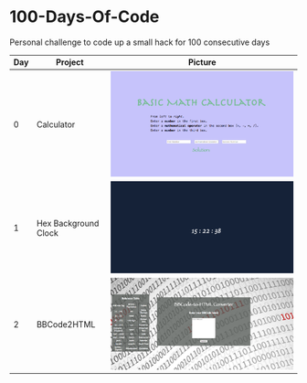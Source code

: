 # 100-Days-Of-Code
Personal challenge to code up a small hack for 100 consecutive days

| Day  | Project              | Picture              |
|------|----------------------|----------------------|
| 0    | Calculator           | ![0](/0_0/day0.png)  |
| 1    | Hex Background Clock | ![1](/0_1/day1.png)  |
| 2    | BBCode2HTML          | ![2](/0_2/day02.png) |
